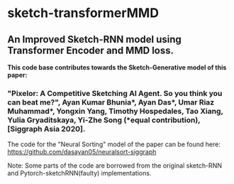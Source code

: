 # sketch-transformerMMD
## An Improved Sketch-RNN model using Transformer Encoder and MMD loss.  

__This code base contributes towards the Sketch-Generative model of this paper:__ 

### "Pixelor: A Competitive Sketching AI Agent. So you think you can beat me?", Ayan Kumar Bhunia*, Ayan Das*, Umar Riaz Muhammad*, Yongxin Yang, Timothy Hospedales, Tao Xiang, Yulia Gryaditskaya, Yi-Zhe Song (*equal contribution), [Siggraph Asia 2020].


The code for the "Neural Sorting" model of the paper can be found here:
https://github.com/dasayan05/neuralsort-siggraph

Note: Some parts of the code are borrowed from the original sketch-RNN and Pytorch-sketchRNN(faulty) implementations. 


